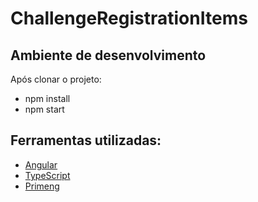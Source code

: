 # ChallengeRegistrationItems

## Ambiente de desenvolvimento

Após clonar o projeto:

- npm install
- npm start


## Ferramentas utilizadas:
- [Angular](https://angular.io)
- [TypeScript](https://www.typescriptlang.org/)
- [Primeng](https://www.primefaces.org/primeng/#/)
